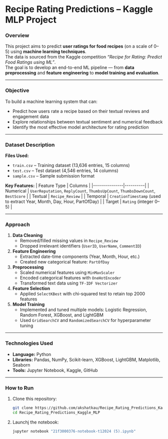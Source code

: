 # Recipe Rating Predictions – Kaggle MLP Project

### Overview
This project aims to predict **user ratings for food recipes** (on a scale of 0–5) using **machine learning techniques**.  
The data is sourced from the Kaggle competition *“Recipe for Rating: Predict Food Ratings using ML”*.  
The goal is to develop an end-to-end ML pipeline — from **data preprocessing** and **feature engineering** to **model training and evaluation**.

---

### Objective
To build a machine learning system that can:
- Predict how users rate a recipe based on their textual reviews and engagement data  
- Explore relationships between textual sentiment and numerical feedback  
- Identify the most effective model architecture for rating prediction  

---

### Dataset Description
**Files Used:**
- `train.csv` – Training dataset (13,636 entries, 15 columns)  
- `test.csv` – Test dataset (4,546 entries, 14 columns)  
- `sample.csv` – Sample submission format  

**Key Features:**
| Feature Type | Columns |
|---------------|----------|
| Numerical | `UserReputation`, `ReplyCount`, `ThumbsUpCount`, `ThumbsDownCount`, `BestScore` |
| Textual | `Recipe_Review` |
| Temporal | `CreationTimestamp` (used to extract Year, Month, Day, Hour, PartOfDay) |
| Target | `Rating` (integer 0–5) |

---

### Approach
1. **Data Cleaning**
   - Removed/filled missing values in `Recipe_Review`
   - Dropped irrelevant identifiers (`UserID`, `UserName`, `CommentID`)
2. **Feature Engineering**
   - Extracted date-time components (Year, Month, Hour, etc.)
   - Created new categorical feature: `PartOfDay`
3. **Preprocessing**
   - Scaled numerical features using `MinMaxScaler`
   - Encoded categorical features with `OneHotEncoder`
   - Transformed text data using `TF-IDF Vectorizer`
4. **Feature Selection**
   - Applied `SelectKBest` with chi-squared test to retain top 2000 features
5. **Model Training**
   - Implemented and tuned multiple models: Logistic Regression, Random Forest, XGBoost, and LightGBM  
   - Used `GridSearchCV` and `RandomizedSearchCV` for hyperparameter tuning

---

### Technologies Used
- **Language:** Python  
- **Libraries:** Pandas, NumPy, Scikit-learn, XGBoost, LightGBM, Matplotlib, Seaborn  
- **Tools:** Jupyter Notebook, Kaggle, GitHub

---

### How to Run
1. Clone this repository:
   ```bash
   git clone https://github.com/akshatkau/Recipe_Rating_Predictions_Kaggle_MLP.git
   cd Recipe_Rating_Predictions_Kaggle_MLP
   ```
2. Launchj the notebook:
   ```bash
   jupyter notebook "21f3000376-notebook-t12024 (5).ipynb"
   ```
   
